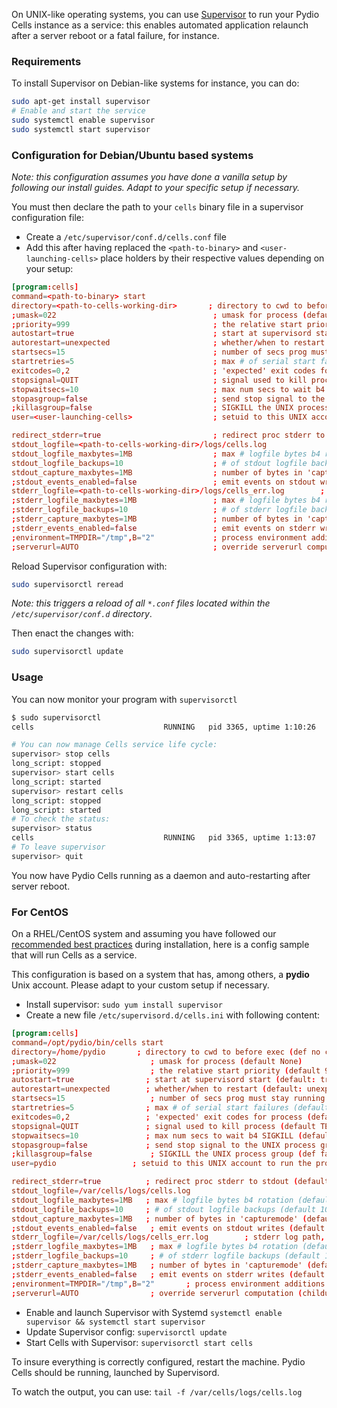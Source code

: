  On UNIX-like operating systems, you can use [Supervisor](http://supervisord.org) to run your Pydio Cells instance as a service: this enables automated application relaunch after a server reboot or a fatal failure, for instance.

### Requirements

To install Supervisor on Debian-like systems for instance, you can do:

```sh
sudo apt-get install supervisor
# Enable and start the service
sudo systemctl enable supervisor
sudo systemctl start supervisor
```

### Configuration for Debian/Ubuntu based systems

_Note: this configuration assumes you have done a vanilla setup by following our install guides. Adapt to your specific setup if necessary._

You must then declare the path to your `cells` binary file in a supervisor configuration file:

- Create a `/etc/supervisor/conf.d/cells.conf` file
- Add this after having replaced the `<path-to-binary>` and `<user-launching-cells>` place holders by their respective values depending on your setup:

```conf
[program:cells]
command=<path-to-binary> start
directory=<path-to-cells-working-dir>       ; directory to cwd to before exec (def no cwd)
;umask=022                                   ; umask for process (default None)
;priority=999                                ; the relative start priority (default 999)
autostart=true                               ; start at supervisord start (default: true)
autorestart=unexpected                       ; whether/when to restart (default: unexpected)
startsecs=15                                 ; number of secs prog must stay running (def. 1)
startretries=5                               ; max # of serial start failures (default 3)
exitcodes=0,2                                ; 'expected' exit codes for process (default 0,2)
stopsignal=QUIT                              ; signal used to kill process (default TERM)
stopwaitsecs=10                              ; max num secs to wait b4 SIGKILL (default 10)
stopasgroup=false                            ; send stop signal to the UNIX process group (default false)
;killasgroup=false                           ; SIGKILL the UNIX process group (def false)
user=<user-launching-cells>                  ; setuid to this UNIX account to run the program

redirect_stderr=true                         ; redirect proc stderr to stdout (default false)
stdout_logfile=<path-to-cells-working-dir>/logs/cells.log
stdout_logfile_maxbytes=1MB                  ; max # logfile bytes b4 rotation (default 50MB)
stdout_logfile_backups=10                    ; # of stdout logfile backups (default 10)
stdout_capture_maxbytes=1MB                  ; number of bytes in 'capturemode' (default 0)
;stdout_events_enabled=false                 ; emit events on stdout writes (default false)
stderr_logfile=<path-to-cells-working-dir>/logs/cells_err.log        ; stderr log path, NONE for none; default AUTO
;stderr_logfile_maxbytes=1MB                 ; max # logfile bytes b4 rotation (default 50MB)
;stderr_logfile_backups=10                   ; # of stderr logfile backups (default 10)
;stderr_capture_maxbytes=1MB                 ; number of bytes in 'capturemode' (default 0)
;stderr_events_enabled=false                 ; emit events on stderr writes (default false)
;environment=TMPDIR="/tmp",B="2"             ; process environment additions (def no adds)
;serverurl=AUTO                              ; override serverurl computation (childutils)
```

Reload Supervisor configuration with:

```sh
sudo supervisorctl reread
```

_Note: this triggers a reload of all `*.conf` files located within the `/etc/supervisor/conf.d` directory_.

Then enact the changes with:

```sh
sudo supervisorctl update
```

### Usage

You can now monitor your program with `supervisorctl`

``` sh
$ sudo supervisorctl
cells                             RUNNING   pid 3365, uptime 1:10:26

# You can now manage Cells service life cycle:
supervisor> stop cells
long_script: stopped
supervisor> start cells
long_script: started
supervisor> restart cells
long_script: stopped
long_script: started
# To check the status:
supervisor> status
cells                             RUNNING   pid 3365, uptime 1:13:07
# To leave supervisor 
supervisor> quit
```

You now have Pydio Cells running as a daemon and auto-restarting after server reboot.

### For CentOS

On a RHEL/CentOS system and assuming you have followed our [recommended best practices](./install-cells-centosrhel) during installation, here is a config sample that will run Cells as a service.

This configuration is based on a system that has, among others, a **pydio** Unix account. Please adapt to your custom setup if necessary.

- Install supervisor: `sudo yum install supervisor`
- Create a new file `/etc/supervisord.d/cells.ini` with following content:

```conf
[program:cells]
command=/opt/pydio/bin/cells start
directory=/home/pydio       ; directory to cwd to before exec (def no cwd)
;umask=022                     ; umask for process (default None)
;priority=999                  ; the relative start priority (default 999)
autostart=true                ; start at supervisord start (default: true)
autorestart=unexpected        ; whether/when to restart (default: unexpected)
startsecs=15                   ; number of secs prog must stay running (def. 1)
startretries=5                ; max # of serial start failures (default 3)
exitcodes=0,2                 ; 'expected' exit codes for process (default 0,2)
stopsignal=QUIT               ; signal used to kill process (default TERM)
stopwaitsecs=10               ; max num secs to wait b4 SIGKILL (default 10)
stopasgroup=false             ; send stop signal to the UNIX process group (default false)
;killasgroup=false             ; SIGKILL the UNIX process group (def false)
user=pydio                 ; setuid to this UNIX account to run the program

redirect_stderr=true          ; redirect proc stderr to stdout (default false)
stdout_logfile=/var/cells/logs/cells.log
stdout_logfile_maxbytes=1MB   ; max # logfile bytes b4 rotation (default 50MB)
stdout_logfile_backups=10     ; # of stdout logfile backups (default 10)
stdout_capture_maxbytes=1MB   ; number of bytes in 'capturemode' (default 0)
;stdout_events_enabled=false   ; emit events on stdout writes (default false)
stderr_logfile=/var/cells/logs/cells_err.log        ; stderr log path, NONE for none; default AUTO
;stderr_logfile_maxbytes=1MB   ; max # logfile bytes b4 rotation (default 50MB)
;stderr_logfile_backups=10     ; # of stderr logfile backups (default 10)
;stderr_capture_maxbytes=1MB   ; number of bytes in 'capturemode' (default 0)
;stderr_events_enabled=false   ; emit events on stderr writes (default false)
;environment=TMPDIR="/tmp",B="2"       ; process environment additions (def no adds)
;serverurl=AUTO                ; override serverurl computation (childutils)
```

- Enable and launch Supervisor with Systemd `systemctl enable supervisor && systemctl start supervisor`
- Update Supervisor config: `supervisorctl update`
- Start Cells with Supervisor: `supervisorctl start cells`

To insure everything is correctly configured, restart the machine. Pydio Cells should be running, launched by Supervisord.

To watch the output, you can use: `tail -f /var/cells/logs/cells.log`
